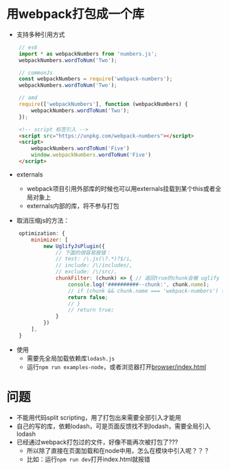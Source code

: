# 用webpack打包成一个库
* 支持多种引用方式
```js
    // es6
    import * as webpackNumbers from 'numbers.js';
    webpackNumbers.wordToNum('Two');

    // commonJs
    const webpackNumbers = require('webpack-numbers');
    webpackNumbers.wordToNum('Two');

    // amd
    require(['webpackNumbers'], function (webpackNumbers) {
        webpackNumbers.wordToNum('Two');
    });
```
```html
    <!-- script 标签引入 -->
    <script src="https://unpkg.com/webpack-numbers"></script>
    <script>
        webpackNumbers.wordToNum('Five')
        window.webpackNumbers.wordToNum('Five')
    </script>
```

* externals
    * webpack项目引用外部库的时候也可以用externals挂载到某个this或者全局对象上
    * externals内部的库，将不参与打包

* 取消压缩js的方法：
```js
    optimization: {
        minimizer: [
            new UglifyJsPlugin({
                // 下面的很容易报错：
                // test: /\.js(\?.*)?$/i,
                // include: /\/includes/,
                // exclude: /\/src/,
                chunkFilter: (chunk) => { // 返回true的chunk会被 uglify
                    console.log('##########--chunk:', chunk.name);
                    // if (chunk && chunk.name === 'webpack-numbers') {
                    return false;
                    // }
                    // return true;
                }
            })
        ],
    }
```

* 使用
    * 需要先全局加载依赖库`lodash.js`
    * 运行`npm run examples-node`，或者浏览器打开[browser/index.html]('./examples/browser/index.html')

# 问题
* 不能用代码split scripting，用了打包出来需要全部引入才能用
* 自己的写的库，依赖lodash，可是页面反馈找不到lodash，需要全局引入lodash
* 已经通过webpack打包过的文件，好像不能再次被打包了???
    * 所以除了直接在页面加载和在node中用，怎么在模块中引入呢？？？
    * 比如：运行`npm run dev`打开index.html就报错
